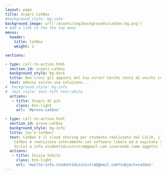 ```yaml
---
layout: page
title: Scopri CatBox
#background_style: bg-info
background_image: url('/assets/img/backgrounds/catbox-bg.png')
# Add a link to the the top menu
menus:
  header:
    title: CatBox
    weight: 2

sections:

- type: call-to-action.html
  section_id: scopri-catbox
  background_style: bg-dark
  title: Non trovi gli appunti del tuo corso? Cerchi testi di vecchi compiti scritti e non ci sono su moodle? Vuoi condividere i tuoi appunti con il resto della comunità UniFi?
  text: Adesso esiste una soluzione...
#  background_style: bg-info
#  text_style: text-left text-white
  actions:
   - title: Scopri di più
     class: btn-light
     url: '#prova-catbox'

- type: call-to-action.html
  section_id: prova-catbox
  background_style: bg-info
  title: Cos'è CatBox?
  text: CatBox è il cloud sharing per studentə realizzato dal LILiK, il Laboratorio d‘Informatica Libero del Kollettivo d‘ingegneria, in collaborazione con il Collettivo di Scienze. Come funziona? Puoi scaricare liberamente quello che vuoi, oppure vedere PDF e altro materiale direttamente online. Puoi condividere i tuoi appunti, slide, libri, soluzioni di vecchi compiti, esercizi e in generale tutto ciò che ti è stato utile per preparare l’esame. Esistono già Google Drive, Dropbox, Onedrive... come mai questo servizio?
    CatBox è realizzata interamente con software libero ed è ospitata sui server autogestiti del LILiK, manutenuti da studentə come te. La CatBox è uno spazio digitale collettivo e condiviso da tante persone; contribuisci a mantenerlo sicuro e vivibile, rispettando le regole della CatBox, le trovi in alto nella pagina principale.
    Scrivi a info.studentidisinistra@gmail.com inserendo come oggetto "catbox", riceverai delle credenziali di accesso da usare su [cloud.lilik.it](https://cloud.lilik.it/apps/files/?dir=/CatBox&fileid=46104), Benvenutə in CatBox!
  actions:
   - title: Inizia Subito
     class: btn-light
     url: 'mailto:info.studentidisinistra@gmail.com?subject=catbox'
---
```

